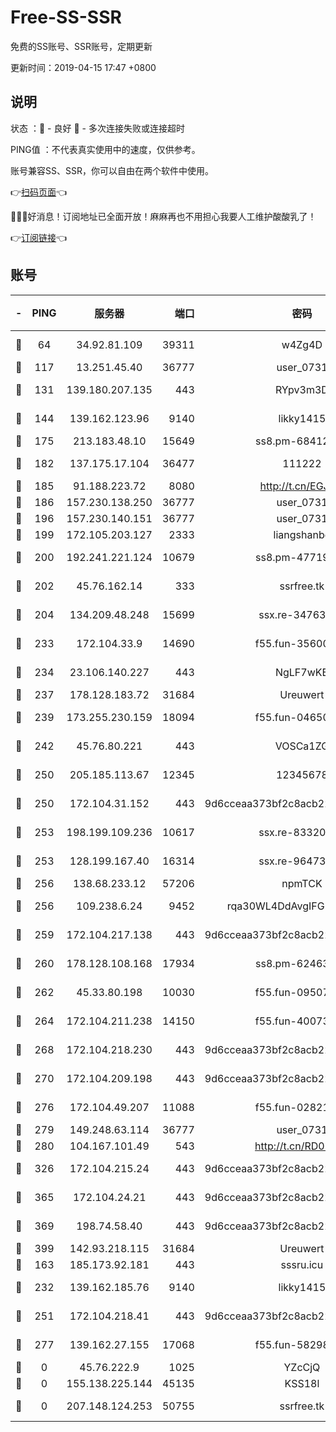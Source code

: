 # Free-SS-SSR

免费的SS账号、SSR账号，定期更新

更新时间：2019-04-15 17:47 +0800

## 说明

状态     ：🙂 - 良好 🙁 - 多次连接失败或连接超时

PING值   ：不代表真实使用中的速度，仅供参考。

账号兼容SS、SSR，你可以自由在两个软件中使用。

👉[扫码页面](https://liesauer.github.io/Free-SS-SSR/)👈

🎉🎉🎉好消息！订阅地址已全面开放！麻麻再也不用担心我要人工维护酸酸乳了！

👉[订阅链接](https://www.liesauer.net/yogurt/subscribe?ACCESS_TOKEN=DAYxR3mMaZAsaqUb)👈

## 账号

|-|PING|服务器|端口|密码|加密方式|区域|
|:----:|:----:|:-----:|-----:|:----:|:----:|:----:|
|🙂|64|34.92.81.109|39311|w4Zg4D|chacha20-ietf|US|
|🙂|117|13.251.45.40|36777|user_0731|chacha20|SG|
|🙂|131|139.180.207.135|443|RYpv3m3D|aes-256-cfb|JP|
|🙂|144|139.162.123.96|9140|likky1415|aes-256-cfb|JP|
|🙂|175|213.183.48.10|15649|ss8.pm-68412526|rc4-md5|RU|
|🙂|182|137.175.17.104|36477|111222|aes-256-cfb|US|
|🙂|185|91.188.223.72|8080|http://t.cn/EGJIyrl|rc4-md5|RU|
|🙂|186|157.230.138.250|36777|user_0731|chacha20|US|
|🙂|196|157.230.140.151|36777|user_0731|chacha20|US|
|🙂|199|172.105.203.127|2333|liangshanbo|chacha20|JP|
|🙂|200|192.241.221.124|10679|ss8.pm-47719992|aes-256-cfb|US|
|🙂|202|45.76.162.14|333|ssrfree.tk|aes-256-cfb|SG|
|🙂|204|134.209.48.248|15699|ssx.re-34763141|aes-256-cfb|US|
|🙂|233|172.104.33.9|14690|f55.fun-35600745|aes-256-cfb|SG|
|🙂|234|23.106.140.227|443|NgLF7wKB|aes-256-cfb|US|
|🙂|237|178.128.183.72|31684|Ureuwert|chacha20|US|
|🙂|239|173.255.230.159|18094|f55.fun-04650736|aes-256-cfb|US|
|🙂|242|45.76.80.221|443|VOSCa1ZG|aes-256-cfb|DE|
|🙂|250|205.185.113.67|12345|12345678|aes-256-cfb|US|
|🙂|250|172.104.31.152|443|9d6cceaa373bf2c8acb22e60b6a58be6|aes-256-cfb|US|
|🙂|253|198.199.109.236|10617|ssx.re-83320233|aes-256-cfb|US|
|🙂|253|128.199.167.40|16314|ssx.re-96473928|aes-256-cfb|SG|
|🙂|256|138.68.233.12|57206|npmTCK|rc4-md5|US|
|🙂|256|109.238.6.24|9452|rqa30WL4DdAvgIFG6Fs3znzTa|aes-256-cfb|FR|
|🙂|259|172.104.217.138|443|9d6cceaa373bf2c8acb22e60b6a58be6|aes-256-cfb|US|
|🙂|260|178.128.108.168|17934|ss8.pm-62463695|aes-256-cfb|SG|
|🙂|262|45.33.80.198|10030|f55.fun-09507611|aes-256-cfb|US|
|🙂|264|172.104.211.238|14150|f55.fun-40073932|aes-256-cfb|US|
|🙂|268|172.104.218.230|443|9d6cceaa373bf2c8acb22e60b6a58be6|aes-256-cfb|US|
|🙂|270|172.104.209.198|443|9d6cceaa373bf2c8acb22e60b6a58be6|aes-256-cfb|US|
|🙂|276|172.104.49.207|11088|f55.fun-02821089|aes-256-cfb|SG|
|🙂|279|149.248.63.114|36777|user_0731|chacha20|CA|
|🙂|280|104.167.101.49|543|http://t.cn/RD0D7sx|rc4-md5|CA|
|🙂|326|172.104.215.24|443|9d6cceaa373bf2c8acb22e60b6a58be6|aes-256-cfb|US|
|🙂|365|172.104.24.21|443|9d6cceaa373bf2c8acb22e60b6a58be6|aes-256-cfb|US|
|🙂|369|198.74.58.40|443|9d6cceaa373bf2c8acb22e60b6a58be6|aes-256-cfb|US|
|🙂|399|142.93.218.115|31684|Ureuwert|chacha20|IN|
|🙂|163|185.173.92.181|443|sssru.icu|rc4-md5|RU|
|🙂|232|139.162.185.76|9140|likky1415|aes-256-cfb|DE|
|🙂|251|172.104.218.41|443|9d6cceaa373bf2c8acb22e60b6a58be6|aes-256-cfb|US|
|🙂|277|139.162.27.155|17068|f55.fun-58298505|aes-256-cfb|SG|
|🙁|0|45.76.222.9|1025|YZcCjQ|rc4-md5|JP|
|🙁|0|155.138.225.144|45135|KSS18l|rc4-md5|US|
|🙁|0|207.148.124.253|50755|ssrfree.tk|aes-256-cfb|SG|
